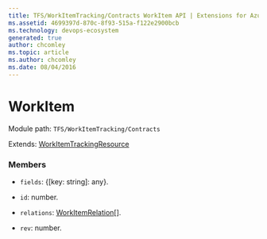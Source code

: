 ```yaml
---
title: TFS/WorkItemTracking/Contracts WorkItem API | Extensions for Azure DevOps Services
ms.assetid: 4699397d-870c-8f93-515a-f122e2900bcb
ms.technology: devops-ecosystem
generated: true
author: chcomley
ms.topic: article
ms.author: chcomley
ms.date: 08/04/2016
---
```


# WorkItem

Module path: `TFS/WorkItemTracking/Contracts`

Extends: [WorkItemTrackingResource](../../../TFS/WorkItemTracking/Contracts/WorkItemTrackingResource.md)

### Members

* `fields`: {[key: string]: any}.

* `id`: number.

* `relations`: [WorkItemRelation](../../../TFS/WorkItemTracking/Contracts/WorkItemRelation.md)[].

* `rev`: number.
